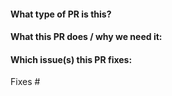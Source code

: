<!--  Thanks for sending a pull request!  Here are some tips for you:

1. Read the [contributing guidelines](../docs/CONTRIBUTING.md).
2. Ensure you have added or ran the appropriate tests for your PR.
3. If your PR is unfinished, consider creating a [Draft PR](https://docs.github.com/en/pull-requests/collaborating-with-pull-requests/proposing-changes-to-your-work-with-pull-requests/about-pull-requests#draft-pull-requests).
4. PRs are discussed, reviewed, and responded to on a bi-weekly basis by the Technical Working Group. We'll get back to you soon!
-->

#### What type of PR is this?

<!--
Add one of the following kinds:
/kind bug
/kind cleanup
/kind documentation
/kind feature

Optionally add one or more of the following kinds if applicable:
/kind deprecation
/kind failing-test
/kind regression
-->

#### What this PR does / why we need it:

#### Which issue(s) this PR fixes:

<!--
Usage: `Fixes #<issue number>`, or `Fixes (paste link of issue)`.
-->

Fixes #
